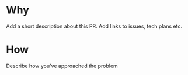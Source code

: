 # Why

Add a short description about this PR.
Add links to issues, tech plans etc.

# How

Describe how you've approached the problem
